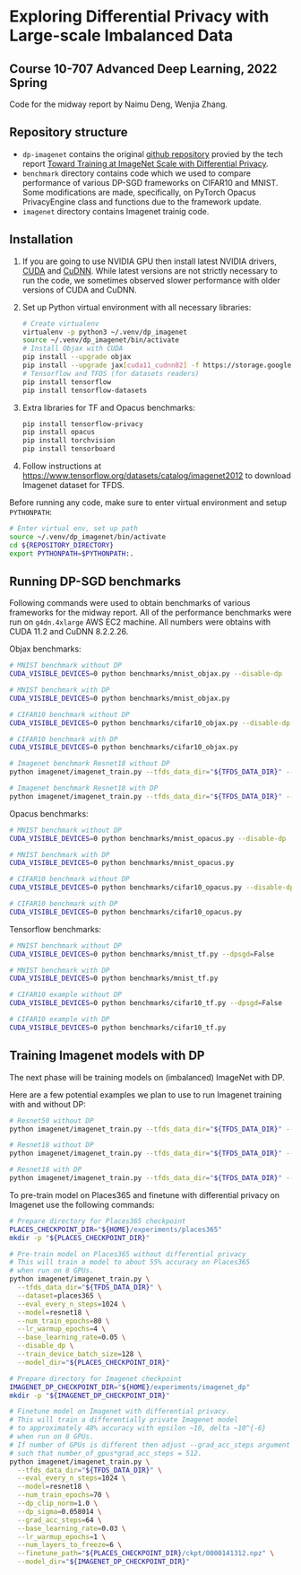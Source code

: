
# Exploring Differential Privacy with Large-scale Imbalanced Data
## Course 10-707 Advanced Deep Learning, 2022 Spring

Code for the midway report by Naimu Deng, Wenjia Zhang.

## Repository structure

* `dp-imagenet` contains the original [github repository](https://github.com/google-research/dp-imagenet) provied by the tech report [Toward Training at ImageNet Scale with Differential Privacy](https://arxiv.org/abs/2201.12328).
* `benchmark` directory contains code which we used to compare performance of various DP-SGD frameworks on CIFAR10 and MNIST. Some modifications are made, specifically, on PyTorch Opacus PrivacyEngine class and functions due to the framework update.
* `imagenet` directory contains Imagenet trainig code.

## Installation

1. If you are going to use NVIDIA GPU then install latest NVIDIA drivers,
   [CUDA](https://docs.nvidia.com/cuda/cuda-installation-guide-linux/index.html#introduction)
   and [CuDNN](https://docs.nvidia.com/deeplearning/cudnn/install-guide/index.htm).
   While latest versions are not strictly necessary to run the code, we sometimes observed
   slower performance with older versions of CUDA and CuDNN.

2. Set up Python virtual environment with all necessary libraries:

    ```bash
    # Create virtualenv
    virtualenv -p python3 ~/.venv/dp_imagenet
    source ~/.venv/dp_imagenet/bin/activate
    # Install Objax with CUDA
    pip install --upgrade objax
    pip install --upgrade jax[cuda11_cudnn82] -f https://storage.googleapis.com/jax-releases/jax_releases.html
    # Tensorflow and TFDS (for datasets readers)
    pip install tensorflow
    pip install tensorflow-datasets
    ```

3. Extra libraries for TF and Opacus benchmarks:

    ```bash
    pip install tensorflow-privacy
    pip install opacus
    pip install torchvision
    pip install tensorboard
    ```

4. Follow instructions at https://www.tensorflow.org/datasets/catalog/imagenet2012 to download Imagenet dataset for TFDS.


Before running any code, make sure to enter virtual environment and setup `PYTHONPATH`:

```bash
# Enter virtual env, set up path
source ~/.venv/dp_imagenet/bin/activate
cd ${REPOSITORY_DIRECTORY}
export PYTHONPATH=$PYTHONPATH:.
```

## Running DP-SGD benchmarks

Following commands were used to obtain benchmarks of various frameworks for the midway report.
All of the performance benchmarks were run on `g4dn.4xlarge` AWS EC2 machine.
All numbers were obtains with CUDA 11.2 and CuDNN 8.2.2.26.

Objax benchmarks:

```bash
# MNIST benchmark without DP
CUDA_VISIBLE_DEVICES=0 python benchmarks/mnist_objax.py --disable-dp

# MNIST benchmark with DP
CUDA_VISIBLE_DEVICES=0 python benchmarks/mnist_objax.py

# CIFAR10 benchmark without DP
CUDA_VISIBLE_DEVICES=0 python benchmarks/cifar10_objax.py --disable-dp

# CIFAR10 benchmark with DP
CUDA_VISIBLE_DEVICES=0 python benchmarks/cifar10_objax.py

# Imagenet benchmark Resnet18 without DP
python imagenet/imagenet_train.py --tfds_data_dir="${TFDS_DATA_DIR}" --disable_dp --base_learning_rate=0.2

# Imagenet benchmark Resnet18 with DP
python imagenet/imagenet_train.py --tfds_data_dir="${TFDS_DATA_DIR}" --base_learning_rate=2.0
```

Opacus benchmarks:

```bash
# MNIST benchmark without DP
CUDA_VISIBLE_DEVICES=0 python benchmarks/mnist_opacus.py --disable-dp

# MNIST benchmark with DP
CUDA_VISIBLE_DEVICES=0 python benchmarks/mnist_opacus.py

# CIFAR10 benchmark without DP
CUDA_VISIBLE_DEVICES=0 python benchmarks/cifar10_opacus.py --disable-dp

# CIFAR10 benchmark with DP
CUDA_VISIBLE_DEVICES=0 python benchmarks/cifar10_opacus.py
```

Tensorflow benchmarks:

```bash
# MNIST benchmark without DP
CUDA_VISIBLE_DEVICES=0 python benchmarks/mnist_tf.py --dpsgd=False

# MNIST benchmark with DP
CUDA_VISIBLE_DEVICES=0 python benchmarks/mnist_tf.py

# CIFAR10 example without DP
CUDA_VISIBLE_DEVICES=0 python benchmarks/cifar10_tf.py --dpsgd=False

# CIFAR10 example with DP
CUDA_VISIBLE_DEVICES=0 python benchmarks/cifar10_tf.py
```

## Training Imagenet models with DP
The next phase will be training models on (imbalanced) ImageNet with DP.

Here are a few potential examples we plan to use to run Imagenet training with and without DP:

```bash
# Resnet50 without DP
python imagenet/imagenet_train.py --tfds_data_dir="${TFDS_DATA_DIR}" --max_eval_batches=10 --eval_every_n_steps=100 --train_device_batch_size=64 --disable_dp

# Resnet18 without DP
python imagenet/imagenet_train.py --tfds_data_dir="${TFDS_DATA_DIR}" --max_eval_batches=10 --eval_every_n_steps=100 --model=resnet18 --train_device_batch_size=64 --disable_dp

# Resnet18 with DP
python imagenet/imagenet_train.py --tfds_data_dir="${TFDS_DATA_DIR}" --max_eval_batches=10 --eval_every_n_steps=100 --model=resnet18 --train_device_batch_size=64
```

To pre-train model on Places365 and finetune with differential privacy on Imagenet use the following commands:

```bash
# Prepare directory for Places365 checkpoint
PLACES_CHECKPOINT_DIR="${HOME}/experiments/places365"
mkdir -p "${PLACES_CHECKPOINT_DIR}"

# Pre-train model on Places365 without differential privacy
# This will train a model to about 55% accuracy on Places365
# when run on 8 GPUs.
python imagenet/imagenet_train.py \
  --tfds_data_dir="${TFDS_DATA_DIR}" \
  --dataset=places365 \
  --eval_every_n_steps=1024 \
  --model=resnet18 \
  --num_train_epochs=80 \
  --lr_warmup_epochs=4 \
  --base_learning_rate=0.05 \
  --disable_dp \
  --train_device_batch_size=128 \
  --model_dir="${PLACES_CHECKPOINT_DIR}"

# Prepare directory for Imagenet checkpoint
IMAGENET_DP_CHECKPOINT_DIR="${HOME}/experiments/imagenet_dp"
mkdir -p "${IMAGENET_DP_CHECKPOINT_DIR}"

# Finetune model on Imagenet with differential privacy.
# This will train a differentially private Imagenet model
# to approximately 48% accuracy with epsilon ~10, delta ~10^{-6}
# when run on 8 GPUs.
# If number of GPUs is different then adjust --grad_acc_steps argument
# such that number_of_gpus*grad_acc_steps = 512.
python imagenet/imagenet_train.py \
  --tfds_data_dir="${TFDS_DATA_DIR}" \
  --eval_every_n_steps=1024 \
  --model=resnet18 \
  --num_train_epochs=70 \
  --dp_clip_norm=1.0 \
  --dp_sigma=0.058014 \
  --grad_acc_steps=64 \
  --base_learning_rate=0.03 \
  --lr_warmup_epochs=1 \
  --num_layers_to_freeze=6 \
  --finetune_path="${PLACES_CHECKPOINT_DIR}/ckpt/0000141312.npz" \
  --model_dir="${IMAGENET_DP_CHECKPOINT_DIR}"
```
